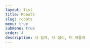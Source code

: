 ```yaml
---
layout: list
title: Robots
slug: robots
menu: true
submenu: true
order: 4
description: 더 쉽게, 더 널리, 더 이롭게
---
```

